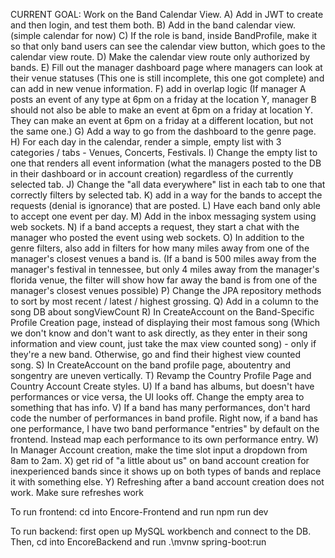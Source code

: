 CURRENT GOAL: Work on the Band Calendar View.
                A) Add in JWT to create and then login, and test them both.
                B) Add in the band calendar view. (simple calendar for now)
                C) If the role is band, inside BandProfile, make it so that only band users can see the calendar view button, which goes to the calendar view route. 
                D) Make the calendar view route only authorized by bands.
                E) Fill out the manager dashboard page where managers can look at their venue statuses (This one is still incomplete, this one got complete) and can add in new venue information.
                F) add in overlap logic (If manager A posts an event of any type at 6pm on a friday at the location Y, manager B should not also be able to make an event at 6pm on a friday at location Y. They can make an event at 6pm on a friday at a different location, but not the same one.)
                G) Add a way to go from the dashboard to the genre page.
                H) For each day in the calendar, render a simple, empty list with 3 categories / tabs - Venues, Concerts, Festivals.
                I) Change the empty list to one that renders all event information (what the managers posted to the DB in their dashboard or in account creation) regardless of the currently selected tab.
                J) Change the "all data everywhere" list in each tab to one that correctly filters by selected tab. 
                K) add in a way for the bands to accept the requests (denial is ignorance) that are posted.
                L) Have each band only able to accept one event per day. 
                M) Add in the inbox messaging system using web sockets.
                N) if a band accepts a request, they start a chat with the manager who posted the event using web sockets.
                O) In addition to the genre filters, also add in filters for how many miles away from one of the manager's closest venues a band is. (If a band is 500 miles away from the manager's festival in tennessee, but only 4 miles away from the manager's florida venue, the filter will show how far away the band is from one of the manager's closest venues possible)
                P) Change the JPA repository methods to sort by most recent / latest / highest grossing.
                Q) Add in a column to the song DB about songViewCount
                R) In CreateAccount on the Band-Specific Profile Creation page, instead of displaying their most famous song (Which we don't know and don't want to ask directly, as they enter in their song information and view count, just take the max view counted song) - only if they're a new band. Otherwise, go and find their highest view counted song.
                S) In CreateAccount on the band profile page, aboutentry and songentry are uneven vertically.
                T) Revamp the Country Profile Page and Country Account Create styles.
                U) If a band has albums, but doesn't have performances or vice versa, the UI looks off. Change the empty area to something that has info.
                V) If a band has many performances, don't hard code the number of performances in band profile. Right now, if a band has one performance, I have two band performance "entries" by default on the frontend. Instead map each performance to its own performance entry.
                W) In Manager Account creation, make the time slot input a dropdown from 8am to 2am.
                X) get rid of "a little about us" on band account creation for inexperienced bands since it shows up on both types of bands and replace it with something else.
                Y) Refreshing after a band account creation does not work. Make sure refreshes work

To run frontend:
cd into Encore-Frontend and run npm run dev

To run backend:
first open up MySQL workbench and connect to the DB. 
Then, cd into EncoreBackend and run .\mvnw spring-boot:run